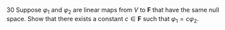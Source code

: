 30 Suppose $\varphi_{1}$ and $\varphi_{2}$ are linear maps from $V$ to $\mathbf{F}$ that have the same null space. Show that there exists a constant $c \in \mathbf{F}$ such that $\varphi_{1}=c \varphi_{2}$.
